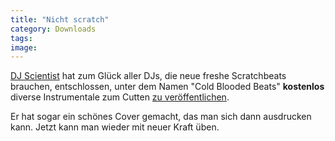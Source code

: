 ```yaml
---
title: "Nicht scratch"
category: Downloads
tags: 
image: 
---
```


[DJ Scientist](http://www.myspace.com/djscientist) hat zum Glück aller DJs, die neue freshe Scratchbeats brauchen, entschlossen, unter dem Namen "Cold Blooded Beats" **kostenlos** diverse Instrumentale zum Cutten [zu veröffentlichen](http://www.the-groundzero.com/).  

  

Er hat sogar ein schönes Cover gemacht, das man sich dann ausdrucken kann. Jetzt kann man wieder mit neuer Kraft üben.
